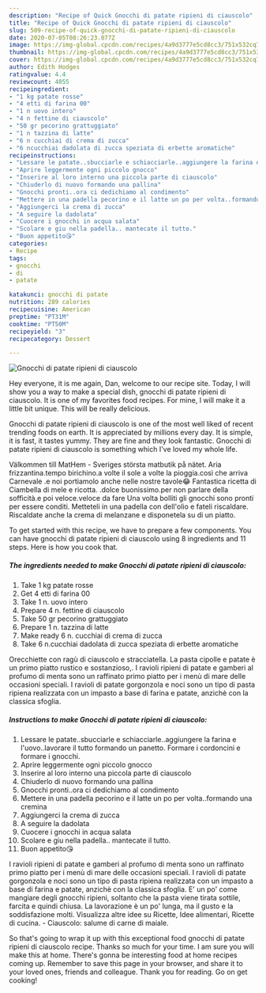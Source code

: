 ```yaml
---
description: "Recipe of Quick Gnocchi di patate ripieni di ciauscolo"
title: "Recipe of Quick Gnocchi di patate ripieni di ciauscolo"
slug: 509-recipe-of-quick-gnocchi-di-patate-ripieni-di-ciauscolo
date: 2020-07-05T08:26:23.077Z
image: https://img-global.cpcdn.com/recipes/4a9d3777e5cd8cc3/751x532cq70/gnocchi-di-patate-ripieni-di-ciauscolo-recipe-main-photo.jpg
thumbnail: https://img-global.cpcdn.com/recipes/4a9d3777e5cd8cc3/751x532cq70/gnocchi-di-patate-ripieni-di-ciauscolo-recipe-main-photo.jpg
cover: https://img-global.cpcdn.com/recipes/4a9d3777e5cd8cc3/751x532cq70/gnocchi-di-patate-ripieni-di-ciauscolo-recipe-main-photo.jpg
author: Edith Hodges
ratingvalue: 4.4
reviewcount: 4055
recipeingredient:
- "1 kg patate rosse"
- "4 etti di farina 00"
- "1 n uovo intero"
- "4 n fettine di ciauscolo"
- "50 gr pecorino grattuggiato"
- "1 n tazzina di latte"
- "6 n cucchiai di crema di zucca"
- "6 ncucchiai dadolata di zucca speziata di erbette aromatiche"
recipeinstructions:
- "Lessare le patate..sbucciarle e schiacciarle..aggiungere la farina e l&#39;uovo..lavorare il tutto formando un panetto. Formare i cordoncini e formare i gnocchi."
- "Aprire leggermente ogni piccolo gnocco"
- "Inserire al loro interno una piccola parte di ciauscolo"
- "Chiuderlo di nuovo formando una pallina"
- "Gnocchi pronti..ora ci dedichiamo al condimento"
- "Mettere in una padella pecorino e il latte un po per volta..formando una cremina"
- "Aggiungerci la crema di zucca"
- "A seguire la dadolata"
- "Cuocere i gnocchi in acqua salata"
- "Scolare e giu nella padella.. mantecate il tutto."
- "Buon appetito😘"
categories:
- Recipe
tags:
- gnocchi
- di
- patate

katakunci: gnocchi di patate 
nutrition: 289 calories
recipecuisine: American
preptime: "PT31M"
cooktime: "PT50M"
recipeyield: "3"
recipecategory: Dessert

---
```



![Gnocchi di patate ripieni di ciauscolo](https://img-global.cpcdn.com/recipes/4a9d3777e5cd8cc3/751x532cq70/gnocchi-di-patate-ripieni-di-ciauscolo-recipe-main-photo.jpg)

Hey everyone, it is me again, Dan, welcome to our recipe site. Today, I will show you a way to make a special dish, gnocchi di patate ripieni di ciauscolo. It is one of my favorites food recipes. For mine, I will make it a little bit unique. This will be really delicious.

Gnocchi di patate ripieni di ciauscolo is one of the most well liked of recent trending foods on earth. It is appreciated by millions every day. It is simple, it is fast, it tastes yummy. They are fine and they look fantastic. Gnocchi di patate ripieni di ciauscolo is something which I've loved my whole life.

Välkommen till MatHem - Sveriges största matbutik på nätet. Aria frizzantina.tempo birichino.a volte il sole a volte la pioggia.così che arriva Carnevale .e noi portiamolo anche nelle nostre tavole😂 Fantastica ricetta di Ciambella di mele e ricotta. .dolce buonissimo.per non parlare della sofficità.e poi veloce.veloce da fare Una volta bolliti gli gnocchi sono pronti per essere conditi. Metteteli in una padella con dell&#39;olio e fateli riscaldare. Riscaldate anche la crema di melanzane e disponetela su di un piatto.


To get started with this recipe, we have to prepare a few components. You can have gnocchi di patate ripieni di ciauscolo using 8 ingredients and 11 steps. Here is how you cook that.

<!--inarticleads1-->

##### The ingredients needed to make Gnocchi di patate ripieni di ciauscolo:

1. Take 1 kg patate rosse
1. Get 4 etti di farina 00
1. Take 1 n. uovo intero
1. Prepare 4 n. fettine di ciauscolo
1. Take 50 gr pecorino grattuggiato
1. Prepare 1 n. tazzina di latte
1. Make ready 6 n. cucchiai di crema di zucca
1. Take 6 n.cucchiai dadolata di zucca speziata di erbette aromatiche


Orecchiette con ragù di ciauscolo e stracciatella. La pasta cipolle e patate è un primo piatto rustico e sostanzioso,. I ravioli ripieni di patate e gamberi al profumo di menta sono un raffinato primo piatto per i menù di mare delle occasioni speciali. I ravioli di patate gorgonzola e noci sono un tipo di pasta ripiena realizzata con un impasto a base di farina e patate, anzichè con la classica sfoglia. 

<!--inarticleads2-->

##### Instructions to make Gnocchi di patate ripieni di ciauscolo:

1. Lessare le patate..sbucciarle e schiacciarle..aggiungere la farina e l&#39;uovo..lavorare il tutto formando un panetto. Formare i cordoncini e formare i gnocchi.
1. Aprire leggermente ogni piccolo gnocco
1. Inserire al loro interno una piccola parte di ciauscolo
1. Chiuderlo di nuovo formando una pallina
1. Gnocchi pronti..ora ci dedichiamo al condimento
1. Mettere in una padella pecorino e il latte un po per volta..formando una cremina
1. Aggiungerci la crema di zucca
1. A seguire la dadolata
1. Cuocere i gnocchi in acqua salata
1. Scolare e giu nella padella.. mantecate il tutto.
1. Buon appetito😘


I ravioli ripieni di patate e gamberi al profumo di menta sono un raffinato primo piatto per i menù di mare delle occasioni speciali. I ravioli di patate gorgonzola e noci sono un tipo di pasta ripiena realizzata con un impasto a base di farina e patate, anzichè con la classica sfoglia. E&#39; un po&#39; come mangiare degli gnocchi ripieni, soltanto che la pasta viene tirata sottile, farcita e quindi chiusa. La lavorazione è un po&#39; lunga, ma il gusto e la soddisfazione molti. Visualizza altre idee su Ricette, Idee alimentari, Ricette di cucina. - Ciauscolo: salume di carne di maiale. 

So that's going to wrap it up with this exceptional food gnocchi di patate ripieni di ciauscolo recipe. Thanks so much for your time. I am sure you will make this at home. There's gonna be interesting food at home recipes coming up. Remember to save this page in your browser, and share it to your loved ones, friends and colleague. Thank you for reading. Go on get cooking!
